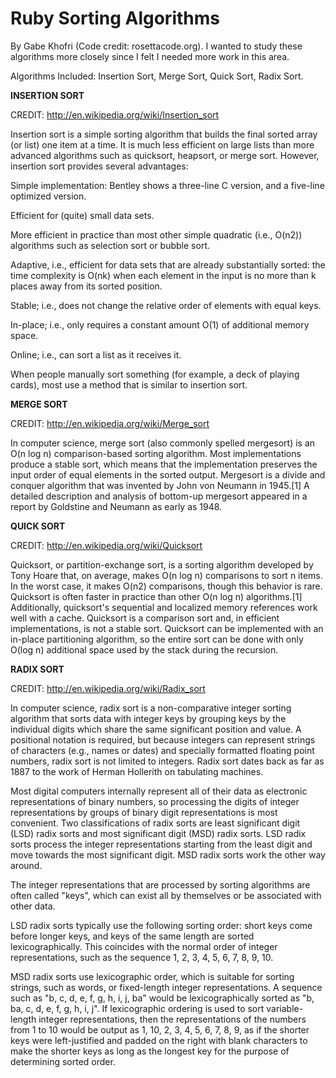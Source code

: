 # Ruby Sorting Algorithms

By Gabe Khofri (Code credit: rosettacode.org).
I wanted to study these algorithms more closely since I felt I needed more work in this area.



Algorithms Included: Insertion Sort, Merge Sort, Quick Sort, Radix Sort.

**INSERTION SORT**

CREDIT: http://en.wikipedia.org/wiki/Insertion_sort

Insertion sort is a simple sorting algorithm that builds the final sorted array (or list) one item at a time. It is much less efficient on large lists than more advanced algorithms such as quicksort, heapsort, or merge sort. However, insertion sort provides several advantages:

Simple implementation: Bentley shows a three-line C version, and a five-line optimized version.

Efficient for (quite) small data sets.

More efficient in practice than most other simple quadratic (i.e., O(n2)) algorithms such as selection sort or bubble sort.

Adaptive, i.e., efficient for data sets that are already substantially sorted: the time complexity is O(nk) when each element in the input is no more than k places away from its sorted position.

Stable; i.e., does not change the relative order of elements with equal keys.

In-place; i.e., only requires a constant amount O(1) of additional memory space.

Online; i.e., can sort a list as it receives it.

When people manually sort something (for example, a deck of playing cards), most use a method that is similar to insertion sort.

**MERGE SORT**

CREDIT: http://en.wikipedia.org/wiki/Merge_sort

In computer science, merge sort (also commonly spelled mergesort) is an O(n log n) comparison-based sorting algorithm. Most implementations produce a stable sort, which means that the implementation preserves the input order of equal elements in the sorted output. Mergesort is a divide and conquer algorithm that was invented by John von Neumann in 1945.[1] A detailed description and analysis of bottom-up mergesort appeared in a report by Goldstine and Neumann as early as 1948.

**QUICK SORT**

CREDIT: http://en.wikipedia.org/wiki/Quicksort

Quicksort, or partition-exchange sort, is a sorting algorithm developed by Tony Hoare that, on average, makes O(n log n) comparisons to sort n items. In the worst case, it makes O(n2) comparisons, though this behavior is rare. Quicksort is often faster in practice than other O(n log n) algorithms.[1] Additionally, quicksort's sequential and localized memory references work well with a cache. Quicksort is a comparison sort and, in efficient implementations, is not a stable sort. Quicksort can be implemented with an in-place partitioning algorithm, so the entire sort can be done with only O(log n) additional space used by the stack during the recursion.


**RADIX SORT**

CREDIT: http://en.wikipedia.org/wiki/Radix_sort

In computer science, radix sort is a non-comparative integer sorting algorithm that sorts data with integer keys by grouping keys by the individual digits which share the same significant position and value. A positional notation is required, but because integers can represent strings of characters (e.g., names or dates) and specially formatted floating point numbers, radix sort is not limited to integers. Radix sort dates back as far as 1887 to the work of Herman Hollerith on tabulating machines.

Most digital computers internally represent all of their data as electronic representations of binary numbers, so processing the digits of integer representations by groups of binary digit representations is most convenient. Two classifications of radix sorts are least significant digit (LSD) radix sorts and most significant digit (MSD) radix sorts. LSD radix sorts process the integer representations starting from the least digit and move towards the most significant digit. MSD radix sorts work the other way around.

The integer representations that are processed by sorting algorithms are often called "keys", which can exist all by themselves or be associated with other data.

LSD radix sorts typically use the following sorting order: short keys come before longer keys, and keys of the same length are sorted lexicographically. This coincides with the normal order of integer representations, such as the sequence 1, 2, 3, 4, 5, 6, 7, 8, 9, 10.

MSD radix sorts use lexicographic order, which is suitable for sorting strings, such as words, or fixed-length integer representations. A sequence such as "b, c, d, e, f, g, h, i, j, ba" would be lexicographically sorted as "b, ba, c, d, e, f, g, h, i, j". If lexicographic ordering is used to sort variable-length integer representations, then the representations of the numbers from 1 to 10 would be output as 1, 10, 2, 3, 4, 5, 6, 7, 8, 9, as if the shorter keys were left-justified and padded on the right with blank characters to make the shorter keys as long as the longest key for the purpose of determining sorted order.


